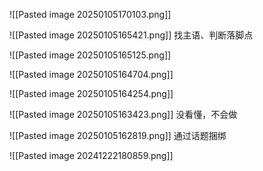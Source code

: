 


![[Pasted image 20250105170103.png]]

![[Pasted image 20250105165421.png]]
找主语、判断落脚点

![[Pasted image 20250105165125.png]]

![[Pasted image 20250105164704.png]]

![[Pasted image 20250105164254.png]]

![[Pasted image 20250105163423.png]]
没看懂，不会做

![[Pasted image 20250105162819.png]]
通过话题捆绑

![[Pasted image 20241222180859.png]]


